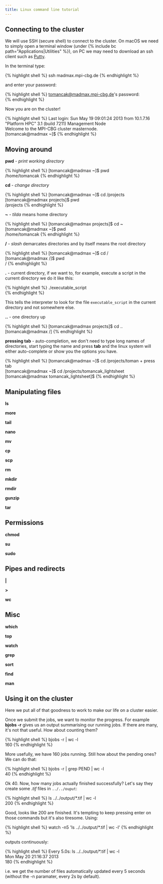 ```yaml
---
title: Linux command line tutorial
---
```


## Connecting to the cluster

We will use SSH (secure shell) to connect to the cluster. On macOS we need to simply open a terminal window (under {% include bc path="Applications|Utilities" %}), on PC we may need to download an ssh client such as [Putty](http://www.chiark.greenend.org.uk/~sgtatham/putty/).

In the terminal type:

{% highlight shell %}
ssh madmax.mpi-cbg.de
{% endhighlight %}

and enter your password:

{% highlight shell %}
tomancak@madmax.mpi-cbg.de's password:   
{% endhighlight %}

Now you are on the cluster!

{% highlight shell %}
Last login: Sun May 19 09:01:24 2013 from 10.1.7.16  
"Platform HPC" 3.1 (build 7211) Management Node  
Welcome to the MPI-CBG cluster masternode.  
[tomancak@madmax ~]$
{% endhighlight %}

## Moving around

**pwd** - *print working directory*

{% highlight shell %}
[tomancak@madmax ~]$ pwd  
/home/tomancak
{% endhighlight %}

**cd** - *change directory*

{% highlight shell %}
[tomancak@madmax ~]$ cd /projects  
[tomancak@madmax projects]$ pwd  
/projects
{% endhighlight %}

**\~** - *tilda* means home directory

{% highlight shell %}
[tomancak@madmax projects]$ cd ~  
[tomancak@madmax ~]$ pwd  
/home/tomancak
{% endhighlight %}

**/** - *slash* demarcates directories and by itself means the root directory

{% highlight shell %}
[tomancak@madmax ~]$ cd /  
[tomancak@madmax /]$ pwd  
/
{% endhighlight %}

**.** - current directory, if we want to, for example, execute a script in the current directory we do it like this:

{% highlight shell %}
./executable_script  
{% endhighlight %}

This tells the interpreter to look for the file `executable_script` in the current directory and not somewhere else.

**..** - one directory up

{% highlight shell %}
[tomancak@madmax projects]$ cd ..  
[tomancak@madmax /]
{% endhighlight %}

**pressing tab** - auto-completion, we don't need to type long names of directories, start typing the name and press **tab** and the linux system will either auto-complete or show you the options you have.

{% highlight shell %}
[tomancak@madmax ~]$ cd /projects/toman + press tab  
[tomancak@madmax ~]$ cd /projects/tomancak_lightsheet  
[tomancak@madmax tomancak_lightsheet]$
{% endhighlight %}

## Manipulating files

**ls**

**more**

**tail**

**nano**

**mv**

**cp**

**scp**

**rm**

**mkdir**

**rmdir**

**gunzip**

**tar**

## Permissions

**chmod**

**su**

**sudo**

## Pipes and redirects

**\|**

**&gt;**

**wc**

## Misc

**which**

**top**

**watch**

**grep**

**sort**

**find**

**man**

## Using it on the cluster

Here we put all of that goodness to work to make our life on a cluster easier.

Once we submit the jobs, we want to monitor the progress. For example **bjobs -r** gives us an output summarising our running jobs. If there are many, it's not that useful. How about counting them?

{% highlight shell %}
bjobs -r | wc -l  
160
{% endhighlight %}

More usefully, we have 160 jobs running. Still how about the pending ones? We can do that:

{% highlight shell %}
bjobs -r | grep PEND | wc -l  
40
{% endhighlight %}

Ok 40. Now, how many jobs actually finished successfully? Let's say they create some *.tif* files in `../../ouput`:

{% highlight shell %}
ls ../../output/*.tif | wc -l  
200
{% endhighlight %}

Good, looks like 200 are finished. It's tempting to keep pressing enter on those commands but it's also tiresome. Using:

{% highlight shell %}
watch -n5 'ls ../../output/*.tif | wc -l' 
{% endhighlight %}

outputs continuously:

{% highlight shell %}
Every 5.0s: ls ../../output/*.tif | wc -l                                                                                               
Mon May 20 21:16:37 2013  
180
{% endhighlight %}

i.e. we get the number of files automatically updated every 5 seconds (without the -n paramater, every 2s by default).

